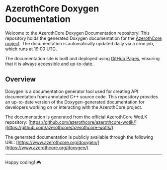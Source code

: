 # AzerothCore Doxygen Documentation

Welcome to the AzerothCore Doxygen Documentation repository! This repository holds the generated Doxygen documentation for the [AzerothCore project](https://www.azerothcore.org). The documentation is automatically updated daily via a cron job, which runs at 19:00 UTC.

The documentation site is built and deployed using [GitHub Pages](https://pages.github.com/), ensuring that it is always accessible and up-to-date.

## Overview

Doxygen is a documentation generator tool used for creating API documentation from annotated C++ source code. This repository provides an up-to-date version of the Doxygen-generated documentation for developers working on or interacting with the AzerothCore project.

The documentation is generated from the official AzerothCore WotLK repository:
[https://github.com/azerothcore/azerothcore-wotlk/](https://github.com/azerothcore/azerothcore-wotlk/)

The generated documentation is publicly available through the following URL:
[https://www.azerothcore.org/doxygen/](https://www.azerothcore.org/doxygen/)

---

Happy coding! 🎮
